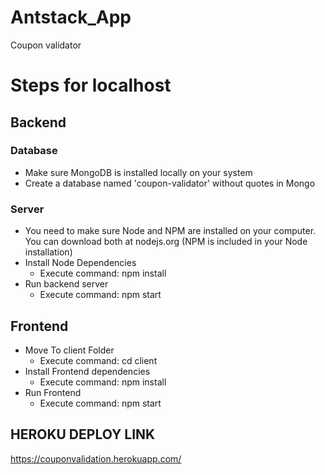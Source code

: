 # Antstack_App
Coupon validator

# Steps for localhost

## Backend
### Database
- Make sure MongoDB is installed locally on your system
- Create a database named 'coupon-validator' without quotes in Mongo

### Server
- You need to make sure Node and NPM are installed on your computer. You can download both at nodejs.org (NPM is included in your Node installation)
- Install Node Dependencies
    - Execute command: npm install
- Run backend server
    - Execute command: npm start

## Frontend
- Move To client Folder
    - Execute command: cd client
- Install Frontend dependencies
    - Execute command: npm install
- Run Frontend
    - Execute command: npm start

## HEROKU DEPLOY LINK
https://couponvalidation.herokuapp.com/
